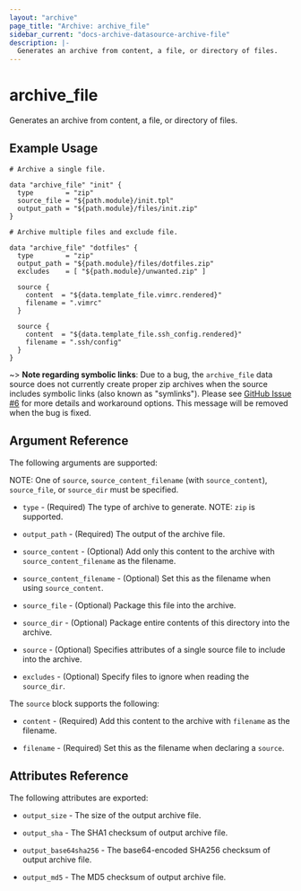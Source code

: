 ```yaml
---
layout: "archive"
page_title: "Archive: archive_file"
sidebar_current: "docs-archive-datasource-archive-file"
description: |-
  Generates an archive from content, a file, or directory of files.
---
```


# archive_file

Generates an archive from content, a file, or directory of files.

## Example Usage

```hcl
# Archive a single file.

data "archive_file" "init" {
  type        = "zip"
  source_file = "${path.module}/init.tpl"
  output_path = "${path.module}/files/init.zip"
}

# Archive multiple files and exclude file.

data "archive_file" "dotfiles" {
  type        = "zip"
  output_path = "${path.module}/files/dotfiles.zip"
  excludes    = [ "${path.module}/unwanted.zip" ]

  source {
    content  = "${data.template_file.vimrc.rendered}"
    filename = ".vimrc"
  }

  source {
    content  = "${data.template_file.ssh_config.rendered}"
    filename = ".ssh/config"
  }
}
```

~> **Note regarding symbolic links**: Due to a bug, the `archive_file` data
  source does not currently create proper zip archives when the source includes
  symbolic links (also known as "symlinks"). Please see [GitHub Issue
  #6](https://github.com/terraform-providers/terraform-provider-archive/issues/6)
  for more details and workaround options. This message will be removed when the
  bug is fixed.

## Argument Reference

The following arguments are supported:

NOTE: One of `source`, `source_content_filename` (with `source_content`), `source_file`, or `source_dir` must be specified.

* `type` - (Required) The type of archive to generate.
  NOTE: `zip` is supported.

* `output_path` - (Required) The output of the archive file.

* `source_content` - (Optional) Add only this content to the archive with `source_content_filename` as the filename.

* `source_content_filename` - (Optional) Set this as the filename when using `source_content`.

* `source_file` - (Optional) Package this file into the archive.

* `source_dir` - (Optional) Package entire contents of this directory into the archive.

* `source` - (Optional) Specifies attributes of a single source file to include into the archive.

* `excludes` - (Optional) Specify files to ignore when reading the `source_dir`.

The `source` block supports the following:

* `content` - (Required) Add this content to the archive with `filename` as the filename.

* `filename` - (Required) Set this as the filename when declaring a `source`.

## Attributes Reference

The following attributes are exported:

* `output_size` - The size of the output archive file.

* `output_sha` - The SHA1 checksum of output archive file.

* `output_base64sha256` - The base64-encoded SHA256 checksum of output archive file.

* `output_md5` - The MD5 checksum of output archive file.
